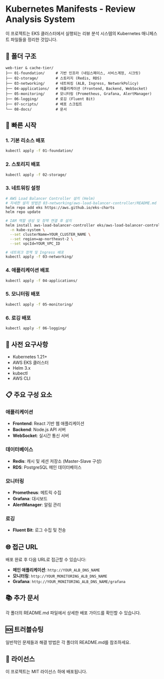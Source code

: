 # Kubernetes Manifests - Review Analysis System

이 프로젝트는 EKS 클러스터에서 실행되는 리뷰 분석 시스템의 Kubernetes 매니페스트 파일들을 정리한 것입니다.

## 📁 폴더 구조

```
web-tier & cache-tier/
├── 01-foundation/     # 기반 인프라 (네임스페이스, 서비스계정, 시크릿)
├── 02-storage/        # 스토리지 (Redis, RDS)
├── 03-networking/     # 네트워킹 (ALB, Ingress, NetworkPolicy)
├── 04-applications/   # 애플리케이션 (Frontend, Backend, WebSocket)
├── 05-monitoring/     # 모니터링 (Prometheus, Grafana, AlertManager)
├── 06-logging/        # 로깅 (Fluent Bit)
├── 07-scripts/        # 배포 스크립트
└── 08-docs/           # 문서
```

## 🚀 빠른 시작

### 1. 기본 리소스 배포
```bash
kubectl apply -f 01-foundation/
```

### 2. 스토리지 배포
```bash
kubectl apply -f 02-storage/
```

### 3. 네트워킹 설정
```bash
# AWS Load Balancer Controller 설치 (Helm)
# 자세한 설치 방법은 03-networking/aws-load-balancer-controller/README.md 참조
helm repo add eks https://aws.github.io/eks-charts
helm repo update

# IAM 역할 생성 및 정책 연결 후 설치
helm install aws-load-balancer-controller eks/aws-load-balancer-controller \
  -n kube-system \
  --set clusterName=YOUR_CLUSTER_NAME \
  --set region=ap-northeast-2 \
  --set vpcId=YOUR_VPC_ID

# 네트워크 정책 및 Ingress 배포
kubectl apply -f 03-networking/
```

### 4. 애플리케이션 배포
```bash
kubectl apply -f 04-applications/
```

### 5. 모니터링 배포
```bash
kubectl apply -f 05-monitoring/
```

### 6. 로깅 배포
```bash
kubectl apply -f 06-logging/
```

## 🔧 사전 요구사항

- Kubernetes 1.21+
- AWS EKS 클러스터
- Helm 3.x
- kubectl
- AWS CLI

## 📋 주요 구성 요소

### 애플리케이션
- **Frontend**: React 기반 웹 애플리케이션
- **Backend**: Node.js API 서버
- **WebSocket**: 실시간 통신 서버

### 데이터베이스
- **Redis**: 캐시 및 세션 저장소 (Master-Slave 구성)
- **RDS**: PostgreSQL 메인 데이터베이스

### 모니터링
- **Prometheus**: 메트릭 수집
- **Grafana**: 대시보드
- **AlertManager**: 알림 관리

### 로깅
- **Fluent Bit**: 로그 수집 및 전송

## 🌐 접근 URL

배포 완료 후 다음 URL로 접근할 수 있습니다:

- **메인 애플리케이션**: `http://YOUR_ALB_DNS_NAME`
- **모니터링**: `http://YOUR_MONITORING_ALB_DNS_NAME`
- **Grafana**: `http://YOUR_MONITORING_ALB_DNS_NAME/grafana`

## 📚 추가 문서

각 폴더의 README.md 파일에서 상세한 배포 가이드를 확인할 수 있습니다.

## 🆘 트러블슈팅

일반적인 문제들과 해결 방법은 각 폴더의 README.md를 참조하세요.

## 📝 라이선스

이 프로젝트는 MIT 라이선스 하에 배포됩니다.
